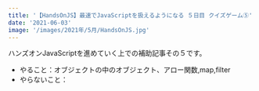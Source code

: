 ```yaml
---
title: '【HandsOnJS】最速でJavaScriptを扱えるようになる ５日目 クイズゲーム⑤'
date: '2021-06-03'
image: '/images/2021年/5月/HandsOnJS.jpg'
---
```


ハンズオンJavaScriptを進めていく上での補助記事その５です。


- やること：オブジェクトの中のオブジェクト、アロー関数,map,filter
- やらないこと：


